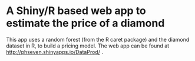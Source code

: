 A Shiny/R based web app to estimate the price of a diamond
=========================================================== 

This app uses a random forest (from the R caret package) and the diamond dataset in R, to build a pricing model. The web app can be found at http://phseven.shinyapps.io/DataProd/ .
